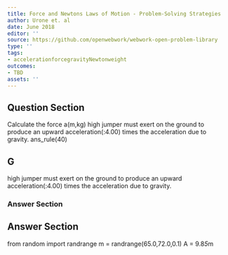 ```yaml
---
title: Force and Newtons Laws of Motion - Problem-Solving Strategies
author: Urone et. al
date: June 2018
editor: ''
source: https://github.com/openwebwork/webwork-open-problem-library
type: ''
tags:
- accelerationforcegravityNewtonweight
outcomes:
- TBD
assets: ''
---
```


## Question Section 

Calculate the force a(m,kg) high jumper must exert on the ground to produce an upward acceleration(:4.00) times the acceleration due to gravity.
ans_rule(40)
## G
high jumper must exert on the ground to produce an upward acceleration(:4.00) times the acceleration due to gravity.
### Answer Section


## Answer Section

from random import randrange
m = randrange(65.0,72.0,0.1)
A = 9.8*5*m